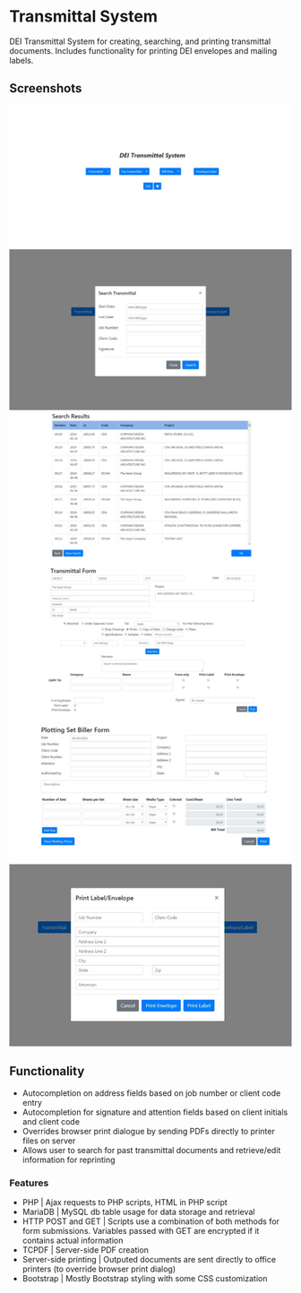 # Transmittal System
DEI Transmittal System for creating, searching, and printing transmittal documents. Includes functionality for printing DEI envelopes and mailing labels.

## Screenshots
![](images/transmittal-01.jpg)
![](images/transmittal-02.jpg)
![](images/transmittal-03.jpg)
![](images/transmittal-04.jpg)
![](images/transmittal-05.jpg)
![](images/transmittal-06.jpg)

## Functionality
- Autocompletion on address fields based on job number or client code entry
- Autocompletion for signature and attention fields based on client initials and client code
- Overrides browser print dialogue by sending PDFs directly to printer files on server
- Allows user to search for past transmittal documents and retrieve/edit information for reprinting

### Features
- PHP | Ajax requests to PHP scripts, HTML in PHP script
- MariaDB | MySQL db table usage for data storage and retrieval 
- HTTP POST and GET | Scripts use a combination of both methods for form submissions. Variables passed with GET are encrypted if it contains actual information
- TCPDF | Server-side PDF creation
- Server-side printing | Outputed documents are sent directly to office printers (to override browser print dialog)
- Bootstrap | Mostly Bootstrap styling with some CSS customization
